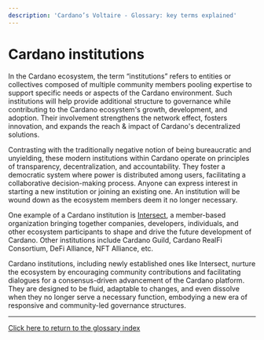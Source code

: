 ```yaml
---
description: 'Cardano’s Voltaire - Glossary: key terms explained'
---
```


# Cardano institutions

In the Cardano ecosystem, the term “institutions” refers to entities or collectives composed of multiple community members pooling expertise to support specific needs or aspects of the Cardano environment. Such institutions will help provide additional structure to governance while contributing to the Cardano ecosystem's growth, development, and adoption. Their involvement strengthens the network effect, fosters innovation, and expands the reach & impact of Cardano's decentralized solutions.&#x20;

Contrasting with the traditionally negative notion of being bureaucratic and unyielding, these modern institutions within Cardano operate on principles of transparency, decentralization, and accountability. They foster a democratic system where power is distributed among users, facilitating a collaborative decision-making process. Anyone can express interest in starting a new institution or joining an existing one. An institution will be wound down as the ecosystem members deem it no longer necessary.&#x20;

One example of a Cardano institution is [Intersect](https://www.intersectmbo.org/), a member-based organization bringing together companies, developers, individuals, and other ecosystem participants to shape and drive the future development of Cardano. Other institutions include Cardano Guild, Cardano RealFi Consortium, DeFi Alliance, NFT Alliance, etc.

Cardano institutions, including newly established ones like Intersect, nurture the ecosystem by encouraging community contributions and facilitating dialogues for a consensus-driven advancement of the Cardano platform. They are designed to be fluid, adaptable to changes, and even dissolve when they no longer serve a necessary function, embodying a new era of responsive and community-led governance structures.

***

[Click here to return to the glossary index](../../../cardano/cardano-governance/key-terms/general-glossary/)
